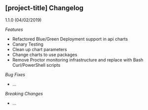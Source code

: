 ## [project-title] Changelog

<a name="1.1.0"></a>
1.1.0 (04/02/2019)

*Features*
- Refactored Blue/Green Deployment support in api charts
- Canary Testing
- Clean up chart parameters
- Change charts to use packages
- Remove Proctor monitoring infrastructure and replace with Bash Curl/PowerShell scripts

*Bug Fixes*
* ...

*Breaking Changes*
* ...
